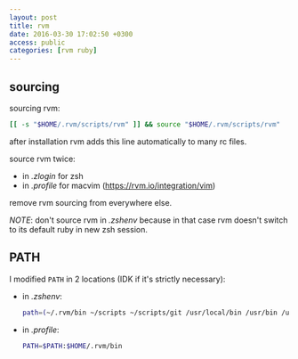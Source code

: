 ```yaml
---
layout: post
title: rvm
date: 2016-03-30 17:02:50 +0300
access: public
categories: [rvm ruby]
---
```


## sourcing

sourcing rvm:

```sh
[[ -s "$HOME/.rvm/scripts/rvm" ]] && source "$HOME/.rvm/scripts/rvm"
```

after installation rvm adds this line automatically to many rc files.

source rvm twice:

- in _.zlogin_ for zsh
- in _.profile_ for macvim (<https://rvm.io/integration/vim>)

remove rvm sourcing from everywhere else.

*NOTE*: don't source rvm in _.zshenv_ because in that case
        rvm doesn't switch to its default ruby in new zsh session.

## PATH

I modified `PATH` in 2 locations (IDK if it's strictly necessary):

- in _.zshenv_:

  ```sh
  path=(~/.rvm/bin ~/scripts ~/scripts/git /usr/local/bin /usr/bin /usr/sbin /bin /sbin $path)
  ```

- in _.profile_:

  ```sh
  PATH=$PATH:$HOME/.rvm/bin
  ```

